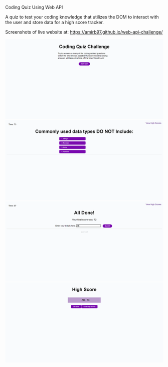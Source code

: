Coding Quiz Using Web API

A quiz to test your coding knowledge that utilizes the DOM to interact with the user and store data for a high score tracker.

Screenshots of live website at: https://amirb97.github.io/web-api-challenge/

![Screenshot of webpage](./assets/images/web-api-website1.png?raw=true)
![Screenshot of webpage](./assets/images/web-api-website2.png?raw=true)
![Screenshot of webpage](./assets/images/web-api-website3.png?raw=true)
![Screenshot of webpage](./assets/images/web-api-website4.png?raw=true)
